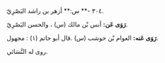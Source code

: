 ٣٠٤ -** س:** أزهر بن راشد البَصْرِيّ.

**رَوَى عَن:** أنس بْن مالك (س) ، والحسن البَصْرِيّ.

**رَوَى عَنه:** العوام بْن حوشب (س) .قال أبو حاتم (١) : مجهول.

روى له النَّسَائي.